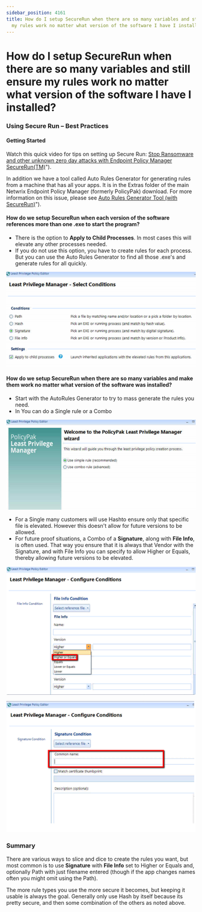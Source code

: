 ```yaml
---
sidebar_position: 4161
title: How do I setup SecureRun when there are so many variables and still ensure
  my rules work no matter what version of the software I have I installed?
---
```


# How do I setup SecureRun when there are so many variables and still ensure my rules work no matter what version of the software I have I installed?

### Using Secure Run – Best Practices

#### Getting Started

Watch this quick video for tips on setting up Secure Run: [Stop Ransomware and other unknown zero day attacks with Endpoint Policy Manager SecureRun(TM)](../../Video/LeastPrivilege/SecureRun/StopRansomware)").

In addition we have a tool called Auto Rules Generator for generating rules from a machine that has all your apps. It is in the Extras folder of the main Netwrix Endpoint Policy Manager (formerly PolicyPak) download. For more information on this issue, please see [Auto Rules Generator Tool (with SecureRun)](../../Video/LeastPrivilege/AutoRulesGeneratorTool)").

#### How do we setup SecureRun when each version of the software references more than one .exe to start the program?

* There is the option to **Apply to Child Processes**. In most cases this will elevate any other processes needed.
* If you do not use this option, you have to create rules for each process. But you can use the Auto Rules Generator to find all those .exe's and generate rules for all quickly.

![](../../../../../../static/images/PolicyPak/Content/Resources/Images/LeastPrivilege/SecureRun/315_1_lpm-faq-03-img-01.png)

#### How do we setup SecureRun when there are so many variables and make them work no matter what version of the software was installed?

* Start with the AutoRules Generator to try to mass generate the rules you need.
* In You can do a Single rule or a Combo

![](../../../../../../static/images/PolicyPak/Content/Resources/Images/LeastPrivilege/SecureRun/315_2_lpm-faq-03-img-02.png)

* For a Single many customers will use Hashto ensure only that specific file is elevated. However this doesn't allow for future versions to be allowed.
* For future proof situations, a Combo of a **Signature**, along with **File Info**, is often used. That way you ensure that it is always that Vendor with the Signature, and with File Info you can specify to allow Higher or Equals, thereby allowing future versions to be elevated.

![](../../../../../../static/images/PolicyPak/Content/Resources/Images/LeastPrivilege/SecureRun/315_3_lpm-faq-03-img-03.png)

![](../../../../../../static/images/PolicyPak/Content/Resources/Images/LeastPrivilege/SecureRun/315_4_lpm-faq-03-img-04.png)

### Summary

There are various ways to slice and dice to create the rules you want, but most common is to use **Signature** with **File Info** set to Higher or Equals and, optionally Path with just filename entered (though if the app changes names often you might omit using the Path).

The more rule types you use the more secure it becomes, but keeping it usable is always the goal. Generally only use Hash by itself because its pretty secure, and then some combination of the others as noted above.